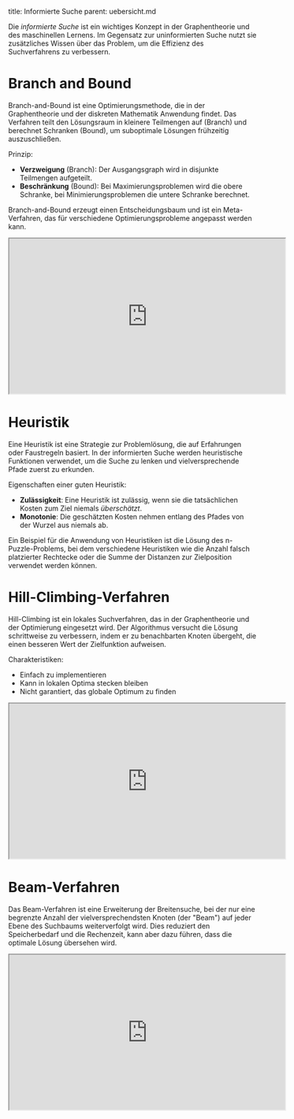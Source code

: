 title: Informierte Suche
parent: uebersicht.md


Die *informierte Suche* ist ein wichtiges Konzept in der Graphentheorie und des maschinellen Lernens. Im Gegensatz zur uninformierten Suche nutzt sie zusätzliches Wissen über das Problem, um die Effizienz des Suchverfahrens zu verbessern.

# Branch and Bound

Branch-and-Bound ist eine Optimierungsmethode, die in der Graphentheorie und der diskreten Mathematik Anwendung findet. Das Verfahren teilt den Lösungsraum in kleinere Teilmengen auf (Branch) und berechnet Schranken (Bound), um suboptimale Lösungen frühzeitig auszuschließen.

Prinzip:
- **Verzweigung** (Branch): Der Ausgangsgraph wird in disjunkte Teilmengen aufgeteilt.
- **Beschränkung** (Bound): Bei Maximierungsproblemen wird die obere Schranke, bei Minimierungsproblemen die untere Schranke berechnet.

Branch-and-Bound erzeugt einen Entscheidungsbaum und ist ein Meta-Verfahren, das für verschiedene Optimierungsprobleme angepasst werden kann.

<iframe width="560" height="315" src="https://www.youtube.com/embed/5D4pjWX56Po" title="YouTube video player" allow="accelerometer; autoplay; clipboard-write; encrypted-media; gyroscope; picture-in-picture; web-share" allowfullscreen></iframe>

# Heuristik

Eine Heuristik ist eine Strategie zur Problemlösung, die auf Erfahrungen oder Faustregeln basiert. In der informierten Suche werden heuristische Funktionen verwendet, um die Suche zu lenken und vielversprechende Pfade zuerst zu erkunden.

Eigenschaften einer guten Heuristik:
- **Zulässigkeit**: Eine Heuristik ist zulässig, wenn sie die tatsächlichen Kosten zum Ziel niemals *überschätzt*.
- **Monotonie**: Die geschätzten Kosten nehmen entlang des Pfades von der Wurzel aus niemals ab.

Ein Beispiel für die Anwendung von Heuristiken ist die Lösung des n-Puzzle-Problems, bei dem verschiedene Heuristiken wie die Anzahl falsch platzierter Rechtecke oder die Summe der Distanzen zur Zielposition verwendet werden können.

# Hill-Climbing-Verfahren

Hill-Climbing ist ein lokales Suchverfahren, das in der Graphentheorie und der Optimierung eingesetzt wird. Der Algorithmus versucht die Lösung schrittweise zu verbessern, indem er zu benachbarten Knoten übergeht, die einen besseren Wert der Zielfunktion aufweisen.

Charakteristiken:

- Einfach zu implementieren
- Kann in lokalen Optima stecken bleiben
- Nicht garantiert, das globale Optimum zu finden

<iframe width="560" height="315" src="https://www.youtube.com/embed/T4PFoYQ9fVc" title="YouTube video player" allow="accelerometer; autoplay; clipboard-write; encrypted-media; gyroscope; picture-in-picture; web-share" allowfullscreen></iframe>

# Beam-Verfahren

Das Beam-Verfahren ist eine Erweiterung der Breitensuche, bei der nur eine begrenzte Anzahl der vielversprechendsten Knoten (der "Beam") auf jeder Ebene des Suchbaums weiterverfolgt wird. Dies reduziert den Speicherbedarf und die Rechenzeit, kann aber dazu führen, dass die optimale Lösung übersehen wird.

<iframe width="560" height="315" src="https://www.youtube.com/embed/sZzgAn-fYVE" title="YouTube video player" allow="accelerometer; autoplay; clipboard-write; encrypted-media; gyroscope; picture-in-picture; web-share" allowfullscreen></iframe>


